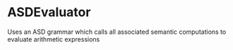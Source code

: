 ASDEvaluator
============
Uses an ASD grammar which calls all associated semantic computations to evaluate arithmetic expressions
